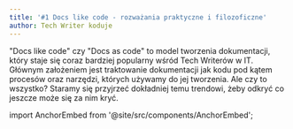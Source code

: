 ```yaml
---
title: '#1 Docs like code - rozważania praktyczne i filozoficzne'
author: Tech Writer koduje
---
```


"Docs like code" czy "Docs as code" to model tworzenia dokumentacji, który staje
się coraz bardziej popularny wśród Tech Writerów w IT. Głównym założeniem jest
traktowanie dokumentacji jak kodu pod kątem procesów oraz narzędzi, których
używamy do jej tworzenia. Ale czy to wszystko? Staramy się przyjrzeć dokładniej
temu trendowi, żeby odkryć co jeszcze może się za nim kryć.

import AnchorEmbed from '@site/src/components/AnchorEmbed';

<AnchorEmbed episodeId="1-Docs-like-code---rozwaania-praktyczne-i-filozoficzne-e41dsc" />

